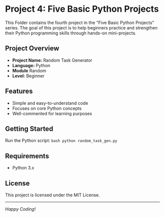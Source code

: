 # Project 4: Five Basic Python Projects

This Folder contains the fourth project in the "Five Basic Python Projects" series. The goal of this project is to help beginners practice and strengthen their Python programming skills through hands-on mini-projects.

## Project Overview

- **Project Name:** Random Task Generator
- **Language:** Python
- **Module** Random
- **Level:** Beginner

## Features

- Simple and easy-to-understand code
- Focuses on core Python concepts
- Well-commented for learning purposes

## Getting Started

Run the Python script:
    ```bash
    python random_task_gen.py
    ```

## Requirements

- Python 3.x

## License

This project is licensed under the MIT License.

---

*Happy Coding!*